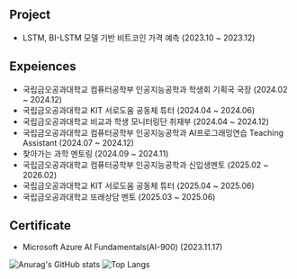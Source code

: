 ## Project
* LSTM, BI-LSTM 모델 기반 비트코인 가격 예측 (2023.10 ~ 2023.12)

## Expeiences
* 국립금오공과대학교 컴퓨터공학부 인공지능공학과 학생회 기획국 국장 (2024.02 ~ 2024.12)
* 국립금오공과대학교 KIT 서로도움 공동체 튜터 (2024.04 ~ 2024.06)
* 국립금오공과대학교 비교과 학생 모니터링단 취재부 (2024.04 ~ 2024.12)
* 국립금오공과대학교 컴퓨터공학부 인공지능공학과 AI프로그래밍연습 Teaching Assistant (2024.07 ~ 2024.12)
* 찾아가는 과학 멘토링 (2024.09 ~ 2024.11)
* 국립금오공과대학교 컴퓨터공학부 인공지능공학과 신입생멘토 (2025.02 ~ 2026.02)
* 국립금오공과대학교 KIT 서로도움 공동체 튜터 (2025.04 ~ 2025.06)
* 국립금오공과대학교 또래상담 멘토 (2025.03 ~ 2025.06)



## Certificate
* Microsoft Azure AI Fundamentals(AI-900) (2023.11.17)


![Anurag's GitHub stats](https://github-readme-stats.vercel.app/api?username=wjddnwp29&show_icons=true&theme=dracula)
![Top Langs](https://github-readme-stats.vercel.app/api/top-langs/?username=wjddnwp29&layout=compact&theme=dracula)
